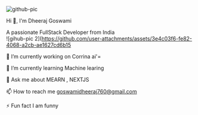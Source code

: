![github-pic](https://github.com/user-attachments/assets/d58df60c-b8da-4cef-8266-364c99c132e8)

Hi 👋, I'm Dheeraj Goswami

A passionate FullStack Developer from India     
![gihub-pic 2](https://github.com/user-attachments/assets/3e4c03f6-fe82-4068-a2cb-ae1627cd6b15

 🔭 I’m currently working on Corrina ai'=

 🌱 I’m currently learning Machine learing

 💬 Ask me about  MEARN , NEXTJS
 
 📫 How to reach me goswamidheeraj760@gmail.com
 
 ⚡ Fun fact I am funny


